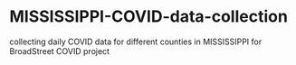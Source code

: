 # MISSISSIPPI-COVID-data-collection
collecting daily COVID data for different counties in MISSISSIPPI for BroadStreet COVID project
